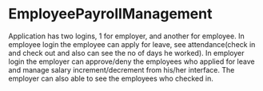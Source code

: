 # EmployeePayrollManagement
Application has two logins, 1 for employer, and another for employee. In employee login the employee can apply for leave, see attendance(check in and check out and also can see the no of days he worked). 
In employer login the employer can approve/deny the employees who applied for leave and manage salary increment/decrement from his/her interface. The employer can also able to see the employees who checked in.

